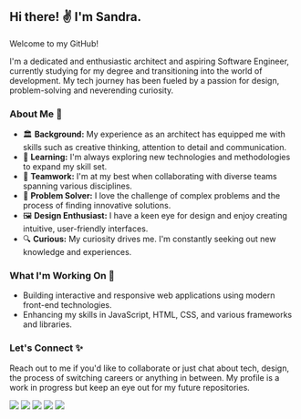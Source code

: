 ## Hi there! ✌️ I'm Sandra.

Welcome to my GitHub!

I'm a dedicated and enthusiastic architect and aspiring Software Engineer, currently studying for my degree and transitioning into the world of development. My tech journey has been fueled by a passion for design, problem-solving and neverending curiosity.

### About Me 💭

- 🏛️ **Background:** My experience as an architect has equipped me with skills such as creative thinking, attention to detail and communication.
- 🌱 **Learning:** I'm always exploring new technologies and methodologies to expand my skill set.
- 👥 **Teamwork:** I'm at my best when collaborating with diverse teams spanning various disciplines.
- 🧩 **Problem Solver:** I love the challenge of complex problems and the process of finding innovative solutions.
- 🖼️ **Design Enthusiast:** I have a keen eye for design and enjoy creating intuitive, user-friendly interfaces.
- 🔍 **Curious:** My curiosity drives me. I'm constantly seeking out new knowledge and experiences.

### What I'm Working On 🌱

- Building interactive and responsive web applications using modern front-end technologies.
- Enhancing my skills in JavaScript, HTML, CSS, and various frameworks and libraries.

### Let's Connect ✨

Reach out to me if you'd like to collaborate or just chat about tech, design, the process of switching careers or anything in between. My profile is a work in progress but keep an eye out for my future repositories. 

<img src="https://img.shields.io/badge/HTML5-E34F26?style=for-the-badge&logo=html5&logoColor=white" /> <img src="https://img.shields.io/badge/CSS3-1572B6?style=for-the-badge&logo=css3&logoColor=white" /> <img src="https://img.shields.io/badge/Figma-F24E1E?style=for-the-badge&logo=figma&logoColor=white" /> <img src="https://img.shields.io/badge/Adobe Illustrator-FF9A00?style=for-the-badge&logo=adobe illustrator&logoColor=white" /> <img src="https://img.shields.io/badge/PowerBI-F2C811?style=for-the-badge&logo=Power BI&logoColor=white" />


<!--
**sandraborboa/sandraborboa** is a ✨ _special_ ✨ repository because its `README.md` (this file) appears on your GitHub profile.

Here are some ideas to get you started:

- 🔭 I’m currently working on ...
- 🌱 I’m currently learning ...
- 👯 I’m looking to collaborate on ...
- 🤔 I’m looking for help with ...
- 💬 Ask me about ...
- 📫 How to reach me: ...
- 😄 Pronouns: ...
- ⚡ Fun fact: ...
-->
